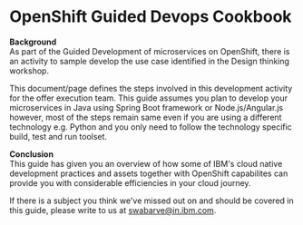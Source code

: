 # OpenShift Guided Devops Cookbook

**Background**<br/>
As part of the Guided Development of microservices on OpenShift,
there is an activity to sample develop the use case identified in the Design thinking workshop.

This document/page defines the steps involved in this development activity for the offer execution team.
This guide assumes you plan to develop your microservices in Java using Spring Boot framework  or Node.js/Angular.js
however, most of the steps remain same even if you are using a different technology e.g. Python
and you only need to follow the technology specific build, test and run toolset.

**Conclusion**<br/>
This guide has given you an overview of how some of IBM's cloud native development
practices and assets together with OpenShift capabilites can provide you with
considerable efficiencies in your cloud journey.

If there is a subject you think we've missed out on and should be covered in this guide,
please write to us at swabarve@in.ibm.com.
